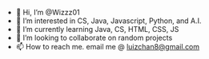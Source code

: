 - 👋 Hi, I’m @Wizzz01
- 👀 I’m interested in CS, Java, Javascript, Python, and A.I. 
- 🌱 I’m currently learning Java, CS, HTML, CSS, JS
- 💞️ I’m looking to collaborate on random projects
- 📫 How to reach me. email me @ luizchan8@gmail.com

<!---
Wizzz01/Wizzz01 is a ✨ special ✨ repository because its `README.md` (this file) appears on your GitHub profile.
You can click the Preview link to take a look at your changes.
--->
